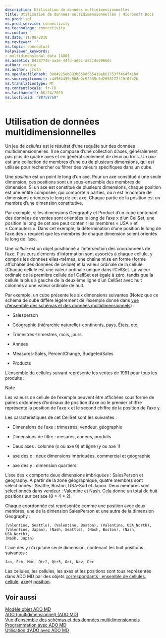 ```yaml
---
description: Utilisation de données multidimensionnelles
title: Utilisation de données multidimensionnelles | Microsoft Docs
ms.prod: sql
ms.prod_service: connectivity
ms.technology: connectivity
ms.custom: ''
ms.date: 11/08/2018
ms.reviewer: ''
ms.topic: conceptual
helpviewer_keywords:
- multidimensional data [ADO]
ms.assetid: 84387746-aa3e-44fd-ad6c-a8214a6966dc
author: rothja
ms.author: jroth
ms.openlocfilehash: 3804925eb893b656d555419ab81753ff464f41bd
ms.sourcegitcommit: c4d564435c008e2c92035efd2658172f20f07b2b
ms.translationtype: MT
ms.contentlocale: fr-FR
ms.lasthandoff: 08/24/2020
ms.locfileid: "88758769"
---
```

# <a name="working-with-multidimensional-data"></a>Utilisation de données multidimensionnelles
Un jeu de *cellules* est le résultat d’une requête sur des données multidimensionnelles. Il se compose d’une collection d’axes, généralement pas plus de quatre axes et en général seulement de deux ou trois. Un *axe* est une collection de membres d’une ou de plusieurs dimensions, qui est utilisée pour rechercher ou filtrer des valeurs spécifiques dans un cube.  
  
 Une *position* est un point le long d’un axe. Pour un axe constitué d’une seule dimension, ces positions sont un sous-ensemble des membres de dimension. Si un axe est constitué de plusieurs dimensions, chaque position est une entité composée, qui comporte *n* parties, où *n* est le nombre de dimensions orientées le long de cet axe. Chaque partie de la position est un membre d’une dimension constitutive.  
  
 Par exemple, si les dimensions Geography et Product d’un cube contenant des données de ventes sont orientées le long de l’axe x d’un CellSet, une position le long de cet axe peut contenir les membres « USA » et « Computers ». Dans cet exemple, la détermination d’une position le long de l’axe des x requiert que les membres de chaque dimension soient orientés le long de l’axe.  
  
 Une *cellule* est un objet positionné à l’intersection des coordonnées de l’axe. Plusieurs éléments d’information sont associés à chaque cellule, y compris les données elles-mêmes, une chaîne mise en forme (forme affichable des données de cellule) et la valeur ordinale de la cellule. (Chaque cellule est une valeur ordinale unique dans l’CellSet. La valeur ordinale de la première cellule de l’CellSet est égale à zéro, tandis que la cellule la plus à gauche de la deuxième ligne d’un CellSet avec huit colonnes a une valeur ordinale de huit.  
  
 Par exemple, un cube présente les six dimensions suivantes (Notez que ce schéma de cube diffère légèrement de l’exemple donné dans [vue d’ensemble des schémas et des données multidimensionnels](./overview-of-multidimensional-schemas-and-data.md)) :  
  
-   Salesperson  
  
-   Géographie (hiérarchie naturelle)-continents, pays, États, etc.  
  
-   Trimestres-trimestres, mois, jours  
  
-   Années  
  
-   Measures-Sales, PercentChange, BudgetedSales  
  
-   Products  
  
 L’ensemble de cellules suivant représente les ventes de 1991 pour tous les produits :  
  
> [!NOTE]
>  Les valeurs de cellule de l’exemple peuvent être affichées sous forme de paires ordonnées d’ordinaux de position d’axe où le premier chiffre représente la position de l’axe x et le second chiffre de la position de l’axe y.  
  
 Les caractéristiques de cet CellSet sont les suivantes :  
  
-   Dimensions de l’axe : trimestres, vendeur, géographie  
  
-   Dimensions de filtre : mesures, années, produits  
  
-   Deux axes : colonne (x ou axe 0) et ligne (y ou axe 1)  
  
-   axe des x : deux dimensions imbriquées, commercial et géographie  
  
-   axe des y : dimension quartiers  
  
 L’axe des x comporte deux dimensions imbriquées : SalesPerson et geography. À partir de la zone géographique, quatre membres sont sélectionnés : Seattle, Boston, USA-Sud et Japon. Deux membres sont sélectionnés dans vendeur : Valentine et Nash. Cela donne un total de huit positions sur cet axe (8 = 4 * 2).  
  
 Chaque coordonnée est représentée comme une position avec deux membres, une de la dimension SalesPerson et une autre de la dimension Geography :  
  
```console
(Valentine, Seattle), (Valentine, Boston), (Valentine, USA_North),  
(Valentine, Japan), (Nash, Seattle), (Nash, Boston), (Nash, USA_North),  
(Nash, Japan)  
```  
  
 L’axe des y n’a qu’une seule dimension, contenant les huit positions suivantes :  
  
```console
Jan, Feb, Mar, Qtr2, Qtr3, Oct, Nov, Dec  
```  
  
 Les cellules, les cellules, les axes et les positions sont tous représentés dans ADO MD par des objets [correspondants : ensemble de cellules,](../../reference/ado-md-api/cellset-object-ado-md.md) [cellule](../../reference/ado-md-api/cell-object-ado-md.md), [axe](../../reference/ado-md-api/axis-object-ado-md.md)et [position](../../reference/ado-md-api/position-object-ado-md.md).  
  
## <a name="see-also"></a>Voir aussi  
 [Modèle objet ADO MD](../../reference/ado-md-api/ado-md-object-model.md)   
 [ADO (multidimensionnel) (ADO MD)](./ado-multidimensional-ado-md.md)   
 [Vue d’ensemble des schémas et des données multidimensionnels](./overview-of-multidimensional-schemas-and-data.md)   
 [Programmation avec ADO MD](./programming-with-ado-md.md)   
 [Utilisation d’ADO avec ADO MD](./using-ado-with-ado-md.md)